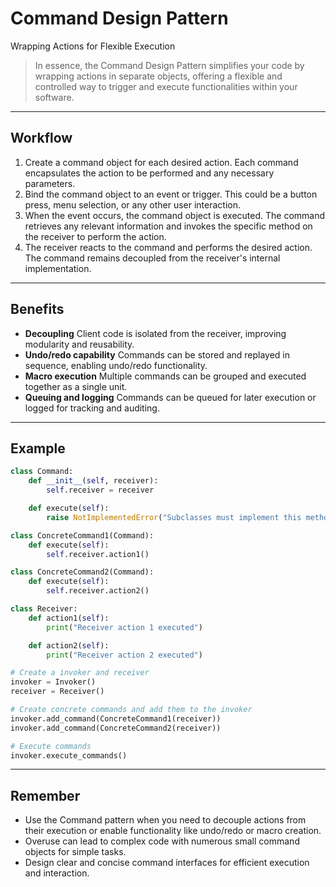 # **Command Design Pattern**

Wrapping Actions for Flexible Execution

> In essence, the Command Design Pattern simplifies your code by wrapping actions in separate objects, offering a flexible and controlled way to trigger and execute functionalities within your software.

---

## Workflow

1. Create a command object for each desired action. Each command encapsulates the action to be performed and any necessary parameters.
2. Bind the command object to an event or trigger. This could be a button press, menu selection, or any other user interaction.
3. When the event occurs, the command object is executed. The command retrieves any relevant information and invokes the specific method on the receiver to perform the action.
4. The receiver reacts to the command and performs the desired action. The command remains decoupled from the receiver's internal implementation.

---

## Benefits

* **Decoupling**
  Client code is isolated from the receiver, improving modularity and reusability.
* **Undo/redo capability**
  Commands can be stored and replayed in sequence, enabling undo/redo functionality.
* **Macro execution**
  Multiple commands can be grouped and executed together as a single unit.
* **Queuing and logging**
  Commands can be queued for later execution or logged for tracking and auditing.

---

## Example

```python
class Command:
    def __init__(self, receiver):
        self.receiver = receiver

    def execute(self):
        raise NotImplementedError("Subclasses must implement this method")

class ConcreteCommand1(Command):
    def execute(self):
        self.receiver.action1()

class ConcreteCommand2(Command):
    def execute(self):
        self.receiver.action2()

class Receiver:
    def action1(self):
        print("Receiver action 1 executed")

    def action2(self):
        print("Receiver action 2 executed")

# Create a invoker and receiver
invoker = Invoker()
receiver = Receiver()

# Create concrete commands and add them to the invoker
invoker.add_command(ConcreteCommand1(receiver))
invoker.add_command(ConcreteCommand2(receiver))

# Execute commands
invoker.execute_commands()

```

---

## Remember

* Use the Command pattern when you need to decouple actions from their execution or enable functionality like undo/redo or macro creation.
* Overuse can lead to complex code with numerous small command objects for simple tasks.
* Design clear and concise command interfaces for efficient execution and interaction.
